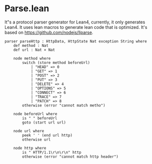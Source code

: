 # Parse.lean

It"s a protocol parser generator for Lean4, currently, it only generates Lean4. It uses lean macros to generate lean code that is optimized. It's based on https://github.com/nodejs/llparse.

```lean
parser parseHttp : HttpData, HttpState Nat exception String where
    def method : Nat
    def url : Nat × Nat

    node method where
        switch (store method beforeUrl)
            | "HEAD" => 0
            | "GET" => 1
            | "POST" => 2
            | "PUT" => 3
            | "DELETE" => 4
            | "OPTIONS" => 5
            | "CONNECT" => 6
            | "TRACE" => 7
            | "PATCH" => 8
        otherwise (error "cannot match metho")

    node beforeUrl where
        is " " beforeUrl
        goto (start url url)

    node url where
        peek ' ' (end url http)
        otherwise url

    node http where
        is " HTTP/1.1\r\n\r\n" http
        otherwise (error "cannot match http header")
```

